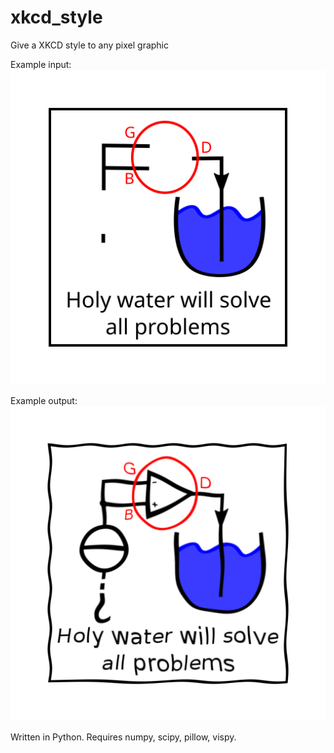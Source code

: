 # xkcd_style
Give a XKCD style to any pixel graphic

Example input:
![Example Input](holy.svg)

Example output:
![Example output](out_holy.png)

Written in Python. Requires numpy, scipy, pillow, vispy.
